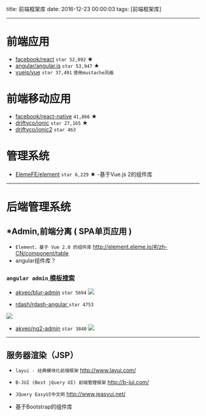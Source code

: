 title: 前端框架库
date: 2016-12-23 00:00:03
tags: [前端框架库]


---
# 前端应用
- [ facebook/react]( https://github.com/facebook/react )      `star 52,092` ★
- [angular/angular.js]( https://github.com/colorfest/angularjs )   `star 53,947`  ★
- [vuejs/vue](https://github.com/vuejs/vue) `star 37,491` `使用mustache风格`



# 前端移动应用
- [facebook/react-native](https://github.com/facebook/react-native) `41,866`  ★
- [ driftyco/ionic]( https://github.com/driftyco/ionic )     `star 27,165`  ★
- [ driftyco/ionic2]( https://github.com/driftyco/ionic2 )     `star 463`


# 管理系统
- [ElemeFE/element]( https://github.com/ElemeFE/element)   `star 6,229`  ★  -基于Vue.js 2的组件库


---
# 后端管理系统

## *Admin,前端分离 ( SPA单页应用 )
- ` Element，基于 Vue 2.0 的组件库 `  http://element.eleme.io/#/zh-CN/component/table
- angular组件库？


### `angular admin`[ 模板搜索]( https://github.com/search?o=desc&q=angular+admin&s=stars&type=Repositories&utf8=%E2%9C%93 )
- [akveo/blur-admin]( https://github.com/akveo/blur-admin)  `star 5694`
![](http://ll-blog.oss-cn-hangzhou.aliyuncs.com/17-1-19/55138590-file_1484818270866_d2d2.png)
 
- [ rdash/rdash-angular ]( https://github.com/rdash/rdash-angular)  `star 4753`

![]( http://ll-blog.oss-cn-hangzhou.aliyuncs.com/17-1-19/88512455-file_1484818285543_112e.png)


- [akveo/ng2-admin](https://github.com/akveo/ng2-admin)  `star 3840`
![]( http://ll-blog.oss-cn-hangzhou.aliyuncs.com/17-1-19/76544644-file_1484818295808_3ffd.png)


---
## 服务器渲染（JSP）
- `layui - 经典模块化前端框架`  http://www.layui.com/

- `B-JUI (Best jQuery UI) 前端管理框架`  http://b-jui.com/
- `JQuery EasyUI中文网`  http://www.jeasyui.net/

- 基于Bootstrap的组件库
